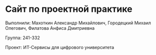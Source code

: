 # Сайт по проектной практике

Выполнили: Махоткин Александр Михайлович, Городецкий Михаил Олегович, Филатова Анфиса Дмитриевна

Группа: 241-332

Проект: ИТ-Сервисы для цифрового университета

